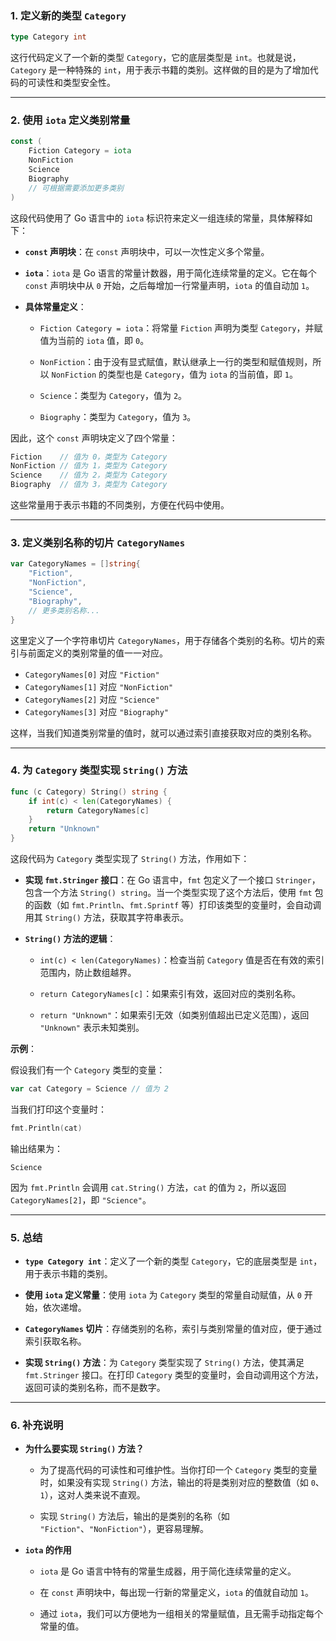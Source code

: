 
### 1. 定义新的类型 `Category`

```go
type Category int
```

这行代码定义了一个新的类型 `Category`，它的底层类型是 `int`。也就是说，`Category` 是一种特殊的 `int`，用于表示书籍的类别。这样做的目的是为了增加代码的可读性和类型安全性。

---

### 2. 使用 `iota` 定义类别常量

```go
const (
    Fiction Category = iota
    NonFiction
    Science
    Biography
    // 可根据需要添加更多类别
)
```

这段代码使用了 Go 语言中的 `iota` 标识符来定义一组连续的常量，具体解释如下：

- **`const` 声明块**：在 `const` 声明块中，可以一次性定义多个常量。
  
- **`iota`**：`iota` 是 Go 语言的常量计数器，用于简化连续常量的定义。它在每个 `const` 声明块中从 `0` 开始，之后每增加一行常量声明，`iota` 的值自动加 `1`。

- **具体常量定义**：

  - `Fiction Category = iota`：将常量 `Fiction` 声明为类型 `Category`，并赋值为当前的 `iota` 值，即 `0`。
  
  - `NonFiction`：由于没有显式赋值，默认继承上一行的类型和赋值规则，所以 `NonFiction` 的类型也是 `Category`，值为 `iota` 的当前值，即 `1`。

  - `Science`：类型为 `Category`，值为 `2`。

  - `Biography`：类型为 `Category`，值为 `3`。

因此，这个 `const` 声明块定义了四个常量：

```go
Fiction    // 值为 0，类型为 Category
NonFiction // 值为 1，类型为 Category
Science    // 值为 2，类型为 Category
Biography  // 值为 3，类型为 Category
```

这些常量用于表示书籍的不同类别，方便在代码中使用。

---

### 3. 定义类别名称的切片 `CategoryNames`

```go
var CategoryNames = []string{
    "Fiction",
    "NonFiction",
    "Science",
    "Biography",
    // 更多类别名称...
}
```

这里定义了一个字符串切片 `CategoryNames`，用于存储各个类别的名称。切片的索引与前面定义的类别常量的值一一对应。

- `CategoryNames[0]` 对应 `"Fiction"`
- `CategoryNames[1]` 对应 `"NonFiction"`
- `CategoryNames[2]` 对应 `"Science"`
- `CategoryNames[3]` 对应 `"Biography"`

这样，当我们知道类别常量的值时，就可以通过索引直接获取对应的类别名称。

---

### 4. 为 `Category` 类型实现 `String()` 方法

```go
func (c Category) String() string {
    if int(c) < len(CategoryNames) {
        return CategoryNames[c]
    }
    return "Unknown"
}
```

这段代码为 `Category` 类型实现了 `String()` 方法，作用如下：

- **实现 `fmt.Stringer` 接口**：在 Go 语言中，`fmt` 包定义了一个接口 `Stringer`，包含一个方法 `String() string`。当一个类型实现了这个方法后，使用 `fmt` 包的函数（如 `fmt.Println`、`fmt.Sprintf` 等）打印该类型的变量时，会自动调用其 `String()` 方法，获取其字符串表示。

- **`String()` 方法的逻辑**：

  - `int(c) < len(CategoryNames)`：检查当前 `Category` 值是否在有效的索引范围内，防止数组越界。

  - `return CategoryNames[c]`：如果索引有效，返回对应的类别名称。

  - `return "Unknown"`：如果索引无效（如类别值超出已定义范围），返回 `"Unknown"` 表示未知类别。

**示例**：

假设我们有一个 `Category` 类型的变量：

```go
var cat Category = Science // 值为 2
```

当我们打印这个变量时：

```go
fmt.Println(cat)
```

输出结果为：

```
Science
```

因为 `fmt.Println` 会调用 `cat.String()` 方法，`cat` 的值为 `2`，所以返回 `CategoryNames[2]`，即 `"Science"`。

---

### 5. 总结

- **`type Category int`**：定义了一个新的类型 `Category`，它的底层类型是 `int`，用于表示书籍的类别。

- **使用 `iota` 定义常量**：使用 `iota` 为 `Category` 类型的常量自动赋值，从 `0` 开始，依次递增。

- **`CategoryNames` 切片**：存储类别的名称，索引与类别常量的值对应，便于通过索引获取名称。

- **实现 `String()` 方法**：为 `Category` 类型实现了 `String()` 方法，使其满足 `fmt.Stringer` 接口。在打印 `Category` 类型的变量时，会自动调用这个方法，返回可读的类别名称，而不是数字。

---

### 6. 补充说明

- **为什么要实现 `String()` 方法？**

  - 为了提高代码的可读性和可维护性。当你打印一个 `Category` 类型的变量时，如果没有实现 `String()` 方法，输出的将是类别对应的整数值（如 `0`、`1`），这对人类来说不直观。

  - 实现 `String()` 方法后，输出的是类别的名称（如 `"Fiction"`、`"NonFiction"`），更容易理解。

- **`iota` 的作用**

  - `iota` 是 Go 语言中特有的常量生成器，用于简化连续常量的定义。

  - 在 `const` 声明块中，每出现一行新的常量定义，`iota` 的值就自动加 `1`。

  - 通过 `iota`，我们可以方便地为一组相关的常量赋值，且无需手动指定每个常量的值。
